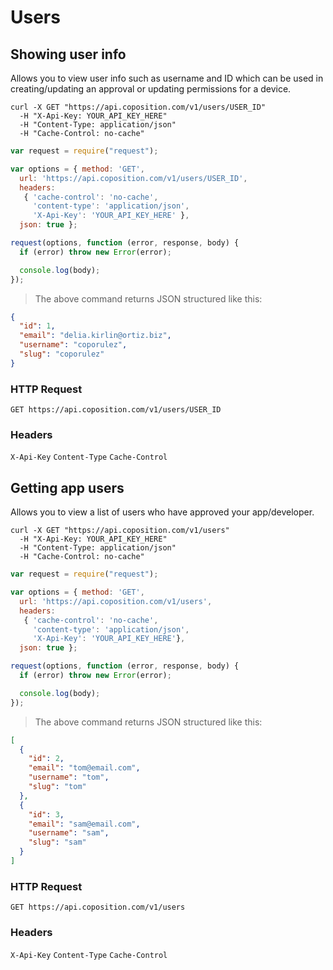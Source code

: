 # Users
## Showing user info

Allows you to view user info such as username and ID which can be used in creating/updating an approval or updating permissions for a device.

```shell
curl -X GET "https://api.coposition.com/v1/users/USER_ID"
  -H "X-Api-Key: YOUR_API_KEY_HERE"
  -H "Content-Type: application/json"
  -H "Cache-Control: no-cache"
```
```javascript
var request = require("request");

var options = { method: 'GET',
  url: 'https://api.coposition.com/v1/users/USER_ID',
  headers:
   { 'cache-control': 'no-cache',
     'content-type': 'application/json',
     'X-Api-Key': 'YOUR_API_KEY_HERE' },
  json: true };

request(options, function (error, response, body) {
  if (error) throw new Error(error);

  console.log(body);
});

```
> The above command returns JSON structured like this:

```json
{
  "id": 1,
  "email": "delia.kirlin@ortiz.biz",
  "username": "coporulez",
  "slug": "coporulez"
}
```
### HTTP Request
`GET https://api.coposition.com/v1/users/USER_ID`

### Headers

`X-Api-Key`
`Content-Type`
`Cache-Control`

## Getting app users

Allows you to view a list of users who have approved your app/developer.

```shell
curl -X GET "https://api.coposition.com/v1/users"
  -H "X-Api-Key: YOUR_API_KEY_HERE"
  -H "Content-Type: application/json"
  -H "Cache-Control: no-cache"
```
```javascript
var request = require("request");

var options = { method: 'GET',
  url: 'https://api.coposition.com/v1/users',
  headers:
   { 'cache-control': 'no-cache',
     'content-type': 'application/json',
     'X-Api-Key': 'YOUR_API_KEY_HERE'},
  json: true };

request(options, function (error, response, body) {
  if (error) throw new Error(error);

  console.log(body);
});

```
> The above command returns JSON structured like this:

```json
[
  {
    "id": 2,
    "email": "tom@email.com",
    "username": "tom",
    "slug": "tom"
  },
  {
    "id": 3,
    "email": "sam@email.com",
    "username": "sam",
    "slug": "sam"
  }
]
```
### HTTP Request
`GET https://api.coposition.com/v1/users`

### Headers

`X-Api-Key`
`Content-Type`
`Cache-Control`
